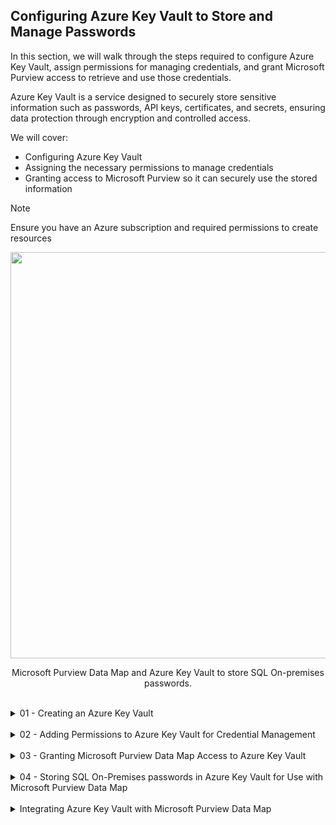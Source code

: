 ## Configuring Azure Key Vault to Store and Manage Passwords

In this section, we will walk through the steps required to configure Azure Key Vault, assign permissions for managing credentials, and grant Microsoft Purview access to retrieve and use those credentials.

Azure Key Vault is a service designed to securely store sensitive information such as passwords, API keys, certificates, and secrets, ensuring data protection through encryption and controlled access.

We will cover:

- Configuring Azure Key Vault
- Assigning the necessary permissions to manage credentials
- Granting access to Microsoft Purview so it can securely use the stored information

>[!NOTE]
> Ensure you have an Azure subscription and required permissions to create resources

<p align="center">
<img src="https://github.com/user-attachments/assets/496be512-c9f1-4f29-8175-6ced5ef86357" width="650"></p>
<p align="center">Microsoft Purview Data Map and Azure Key Vault to store SQL On-premises passwords.</p>

<br>

<details>
<summary>01 - Creating an Azure Key Vault</summary>
<br>

Follow these general steps to create an Azure Key Vault:
1. Go to the [Azure Portal](https://portal.azure.com).
2. Search for **Key Vaults** and click Create.
3. Fill in the necessary details:
   - Subscription: Select your subscription.
   - Resource Group: Choose an existing one or create a new one.
   - Key Vault Name: Provide a unique name for your Key Vault.
   - Region: Select the appropriate region for your resources.
4. Click **Review + Create**, and after validation, click **Create**.

For a visual walkthrough, refer to the images below that will guide you step by step through the process. 

<p align="center">
<img src="https://github.com/user-attachments/assets/8e61d13a-742f-4d92-94e4-37fde8c5bba7" width="650"></p>
<p align="center">Azure Portal.</p>
<br>

<p align="center">
<img src="https://github.com/user-attachments/assets/fc41c77a-149f-490a-b62c-5d8ea33425c5" width="650"></p>
<p align="center">Search for Key Vaults.</p>
<br>

<p align="center">
<img src="https://github.com/user-attachments/assets/7b3739b2-02ae-44f3-befa-074edcb224fa" width="650"></p>
<p align="center">Create a new Key vault.</p>
<br>


<p align="center">
<img src="https://github.com/user-attachments/assets/7bb432a3-db90-4630-b977-769509b3dbad" width="650"></p>
<p align="center">Fill in the necessary details.</p>
<br>

<p align="center">
<img src="https://github.com/user-attachments/assets/6af97abb-eb6d-4d65-846c-f7aecd26a23d" width="650"></p>
<p align="center">Access configuration.</p>
<br>

<p align="center">
<img src="https://github.com/user-attachments/assets/ff67f99a-a2dd-4b91-92e8-cf8b61fbb33a" width="650"></p>
<p align="center">Network configuration.</p>
<br>

<p align="center">
<img src="https://github.com/user-attachments/assets/61ba0767-d879-4789-9650-1d59f81559b9" width="650"></p>
<p align="center">Review and Create.</p>
<br>

<p align="center">
<img src="https://github.com/user-attachments/assets/27f44682-e57d-41cf-8c15-c15db26cc844" width="650"></p>
<p align="center">Deployment progress.</p>
<br>

<p align="center">
<img src="https://github.com/user-attachments/assets/01d955e7-b370-4fcc-8c0f-90fab8fb0dda" width="650"></p>
<p align="center">Deployment completed.</p>
<br>

<p align="center">
<img src="https://github.com/user-attachments/assets/a6570a1e-e761-4ed8-8120-96d954e98685" width="650"></p>
<p align="center">Key Vault main interface.</p>
<br>

</details>

<br>

<details>
<summary>02 - Adding Permissions to Azure Key Vault for Credential Management</summary>
<br>

In this step, we will assign the **Key Vault Administrator** role to your account, which is necessary for securely storing SQL Server on-premises credentials in Azure Key Vault. To do this, follow these steps:
1. In the **Key Vault console**, navigate to **Access control (IAM)**.
2. Click **+ Add** and select **Add role assignment**.
3. Choose **Key Vault Administrator**, then click **Next**.
4. Click **+ Select memebers**.
5. In the right-hand menu, search for your account and select it to assign the administrator role.
6. Finally, press **Review + assign** twice to complete the process.

For a visual walkthrough, refer to the images below that will guide you step by step through the process.
   
<br>
   
<p align="center">
<img src="https://github.com/user-attachments/assets/c342f048-88d9-4e5b-8c42-4ba07154d9e6" width="650"></p>
<p align="center">Key Vault Access control (IAM) menu.</p>
<br>

<p align="center">
<img src="https://github.com/user-attachments/assets/6520a378-d8b6-4547-855b-801b61f2c7bb" width="650"></p>
<p align="center">Key Vault, Add role assignment (Key Vault Admimnistrator).</p>
<br>

<p align="center">
<img src="https://github.com/user-attachments/assets/06a5bc8f-9ea3-4e15-a57d-b0e4d117c11d" width="650"></p>
<p align="center">Key Vault, Select members to assign role.</p>
<br>

<p align="center">
<img src="https://github.com/user-attachments/assets/0f48afb6-4fb7-4ae0-9982-5911b2f48a71" width="650"></p>
<p align="center">Key Vault, Search for the users.</p>
<br>

<p align="center">
<img src="https://github.com/user-attachments/assets/d0525a29-c52c-40cd-a26c-e2d9908d3aa3" width="650"></p>
<p align="center">Key Vault, Review and assign.</p>
<br>

<p align="center">
<img src="https://github.com/user-attachments/assets/ac3f3895-4e71-46c1-b6b4-cf501718fb97" width="650"></p>
<p align="center">Key Vault, Assign summary.</p>
<br>

</details>

<br>

<details>
<summary>03 - Granting Microsoft Purview Data Map Access to Azure Key Vault</summary>
<br>

In this step, we will assign the **Key Vault Secrets User** role to your account. This role is required to allow Microsoft Purview Data Map to access and retrieve credentials stored in Azure Key Vault. To do this, follow these steps
1. In the **Key Vault console**, navigate to **Access control (IAM)**.
2. Click **+ Add** and select **Add role assignment**.
3. Choose **Key Vault Secrets User**, then click **Next**.
4. Click **+ Select memebers**.
5. In the right-hand menu, search for the Microsoft Purview Account created during [Step 01](01%20-%20MicrosoftPurviewAccount.md) and select it to assign the administrator role.
6. Finally, press **Review + assign** twice to complete the process.

For a visual walkthrough, refer to the images below that will guide you step by step through the process.

<br>
   
<p align="center">
<img src="https://github.com/user-attachments/assets/d0a243bf-98e6-4b3f-841e-ba705d47e4de" width="650"></p>
<p align="center">Key Vault Access control (IAM) menu.</p>
<br>

<p align="center">
<img src="https://github.com/user-attachments/assets/42eb76fb-3362-4f4b-a261-82cb007265d9" width="650"></p>
<p align="center">Key Vault, Add role assignment (Key Vault Secrets User).</p>
<br>

<p align="center">
<img src="https://github.com/user-attachments/assets/5300f4f8-0916-440a-887f-e3e8b1f6c504" width="650"></p>
<p align="center">Key Vault, Select members to assign role.</p>
<br>

<p align="center">
<img src="https://github.com/user-attachments/assets/a9b8ab88-7ed1-4daf-bda1-33c8c8140e26" width="650"></p>
<p align="center">Key Vault, Search for the Microsoft Purview Account.</p>
<br>

<p align="center">
<img src="https://github.com/user-attachments/assets/4ae4e801-f95d-4d31-8551-52748061f750" width="650"></p>
<p align="center">Key Vault, Review and assign.</p>
<br>

<p align="center">
<img src="https://github.com/user-attachments/assets/f3d4a3e9-d540-467f-9cec-65a6d5be6a9f" width="650"></p>
<p align="center">Key Vault, Assign summary.</p>
<br>

</details>

<br>

<details>
<summary>04 - Storing SQL On-Premises passwords in Azure Key Vault for Use with Microsoft Purview Data Map</summary>
<br>

With all the necessary permissions assigned, we can now proceed to store the passwords required for **Microsoft Purview Data Map**. In this case, we will store the password created in [Step 03c](03c%20-%20Configure%20SQL%20on-premises.md) of this guide. To store the password in **Azure Key Vault**, follow these steps:
1. In the **Key Vault console**, expand **Objects** and navigate to **Secrets**.
2. Click **+ Generate/Import**
3. Fill in the necessary details:
   - **Upload options:** Keep Manual as the default setting.
   - **Name:** Provide a clear and descriptive name for the secret. This name will be referenced later in the final step of this section.
   - **Secret value:** Enter your SQL account password (the same one created in [Step 03c](03c%20-%20Configure%20SQL%20on-premises.md)).
   - Leave the remaining options as is and click **Create**.

<br>
   
<p align="center">
<img src="https://github.com/user-attachments/assets/48b7831d-3761-4dc7-b26b-8ba674c80812" width="650"></p>
<p align="center">Key Vault console.</p>
<br>

<p align="center">
<img src="https://github.com/user-attachments/assets/4cc42366-086d-4b95-85f1-0db204a9b4c8" width="650"></p>
<p align="center">Key Vault Secrets menu.</p>
<br>

<p align="center">
<img src="https://github.com/user-attachments/assets/f76021d6-2e4d-4e83-a8a0-46e36af131bf" width="650"></p>
<p align="center">Key Vault, Create a secret.</p>
<br>

<p align="center">
<img src="https://github.com/user-attachments/assets/bdc83629-44c9-4bcd-a047-212f18a4bd7a" width="650"></p>
<p align="center">Key Vault, fulfil the information required.</p>
<br>

<p align="center">
<img src="https://github.com/user-attachments/assets/e1c1f140-63d2-4c2b-91b9-2a27698a8f2c" width="650"></p>
<p align="center">Key Vault, secret created.</p>
<br>

</details>

<br>

<details>
<summary>Integrating Azure Key Vault with Microsoft Purview Data Map</summary>

![image](https://github.com/user-attachments/assets/8476e0d6-f4c3-4cfe-8aab-3a6701687444)

![image](https://github.com/user-attachments/assets/34e684b6-bbc0-4c21-9632-102fbf03c8b4)

![image](https://github.com/user-attachments/assets/f9598588-f71c-4d86-a98f-a568609de7a4)

![image](https://github.com/user-attachments/assets/ec80dad1-04bf-4176-b8d1-21a8e9eba8b7)

</details>

<br><br>
